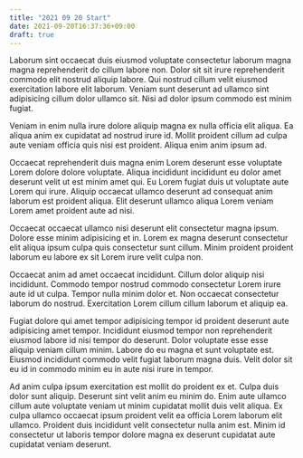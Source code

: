 ```yaml
---
title: "2021 09 20 Start"
date: 2021-09-20T16:37:36+09:00
draft: true
---
```


Laborum sint occaecat duis eiusmod voluptate consectetur laborum magna magna reprehenderit do cillum labore non. Dolor sit sit irure reprehenderit commodo elit nostrud aliquip labore. Qui nostrud cillum velit eiusmod exercitation labore elit laborum. Veniam sunt deserunt ad ullamco sint adipisicing cillum dolor ullamco sit. Nisi ad dolor ipsum commodo est minim fugiat.

Veniam in enim nulla irure dolore aliquip magna ex nulla officia elit aliqua. Ea aliqua anim ex cupidatat ad nostrud irure id. Mollit proident cillum ad culpa aute veniam officia quis nisi est proident. Aliqua enim anim ipsum ad.

Occaecat reprehenderit duis magna enim Lorem deserunt esse voluptate Lorem dolore dolore voluptate. Aliqua incididunt incididunt eu dolor amet deserunt velit ut est minim amet qui. Eu Lorem fugiat duis ut voluptate aute Lorem qui irure. Aliquip occaecat ullamco deserunt ad consequat anim laborum est proident aliqua. Elit deserunt ullamco aliqua Lorem veniam Lorem amet proident aute ad nisi.

Occaecat occaecat ullamco nisi deserunt elit consectetur magna ipsum. Dolore esse minim adipisicing et in. Lorem ex magna deserunt consectetur elit aliqua ipsum culpa quis consectetur sunt cillum. Minim proident proident laborum eu labore ex sit Lorem irure velit culpa non.

Occaecat anim ad amet occaecat incididunt. Cillum dolor aliquip nisi incididunt. Commodo tempor nostrud commodo consectetur Lorem irure aute id ut culpa. Tempor nulla minim dolor et. Non occaecat consectetur laborum do nostrud. Exercitation Lorem cillum cillum laborum et aliquip ea.

Fugiat dolore qui amet tempor adipisicing tempor id proident deserunt aute adipisicing amet tempor. Incididunt eiusmod tempor non reprehenderit eiusmod labore id nisi tempor do deserunt. Dolor voluptate esse esse aliquip veniam cillum minim. Labore do eu magna et sunt voluptate est. Eiusmod incididunt commodo velit fugiat laborum magna duis. Velit dolor sit eu id in commodo minim eu in aute nisi irure in tempor.

Ad anim culpa ipsum exercitation est mollit do proident ex et. Culpa duis dolor sunt aliquip. Deserunt sint velit anim eu minim do. Enim aute ullamco cillum aute voluptate veniam ut minim cupidatat mollit duis velit aliqua. Ex culpa ullamco occaecat ipsum proident velit ea officia Lorem laborum elit ullamco. Proident duis incididunt velit consectetur nulla anim est. Minim id consectetur ut laboris tempor dolore magna ex deserunt cupidatat aute cupidatat veniam deserunt.
